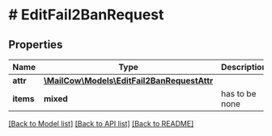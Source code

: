 # # EditFail2BanRequest

## Properties

Name | Type | Description | Notes
------------ | ------------- | ------------- | -------------
**attr** | [**\MailCow\Models\EditFail2BanRequestAttr**](EditFail2BanRequestAttr.md) |  | [optional]
**items** | **mixed** | has to be none | [optional]

[[Back to Model list]](../../README.md#models) [[Back to API list]](../../README.md#endpoints) [[Back to README]](../../README.md)
